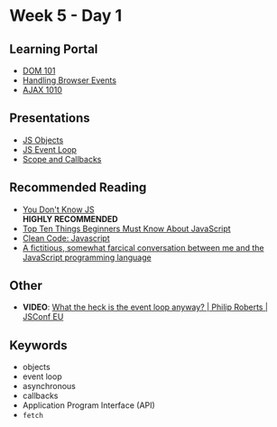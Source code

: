 # Week 5 - Day 1

## Learning Portal

* [DOM 101](https://learn.digitalcrafts.com/immersive/lessons/handling-user-input/dom-101/#learning-objectives)
* [Handling Browser Events](https://learn.digitalcrafts.com/immersive/lessons/handling-user-input/handling-browser-events/#learning-objectives)
* [AJAX 1010](https://learn.digitalcrafts.com/immersive/lessons/building-interactive-uis/ajax-101/#learning-objectives)

## Presentations

* [JS Objects](https://docs.google.com/presentation/d/1L8rbl3OBUzsxMLCMWAPvigPb2vowewJVMjlZ-qCZ4kk/)
* [JS Event Loop](https://docs.google.com/presentation/d/1ug0Zt52A_OSyfxsBzhbD3PQK6OO9bssEsLwJPCKOo5k/)
* [Scope and Callbacks](https://docs.google.com/presentation/d/1RtrA2VlRYspHjE-XtdlunvQTvrT8w0RjCFo4O1M6Jwc/)

## Recommended Reading

* [You Don't Know JS](https://github.com/getify/You-Dont-Know-JS)<br/>__HIGHLY RECOMMENDED__
* [Top Ten Things Beginners Must Know About JavaScript](https://www.codementor.io/@j2jensen/top-ten-things-beginners-must-know-about-javascript-aaeabailp)
* [Clean Code: Javascript](https://github.com/ryanmcdermott/clean-code-javascript#introduction)
* [A fictitious, somewhat farcical conversation between me and the JavaScript programming language](https://littleyellowdifferent.substack.com/p/a-fictitious-somewhat-farcical-conversation)

## Other

* __VIDEO__: [What the heck is the event loop anyway? | Philip Roberts | JSConf EU](https://www.youtube.com/watch?v=8aGhZQkoFbQ)

## Keywords

* objects
* event loop
* asynchronous
* callbacks
* Application Program Interface (API)
* `fetch`
